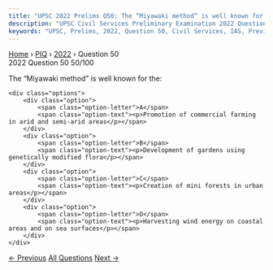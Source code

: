 ```yaml
---
title: "UPSC 2022 Prelims Q50: The “Miyawaki method” is well known for the:"
description: "UPSC Civil Services Preliminary Examination 2022 Question 50 with options and answer"
keywords: "UPSC, Prelims, 2022, Question 50, Civil Services, IAS, Previous Year Questions"
---
```


<nav class="breadcrumb">
    <a href="../../">Home</a>
    <span>›</span>
    <a href="../">PIQ</a>
    <span>›</span>
    <a href="./">2022</a>
    <span>›</span>
    <span>Question 50</span>
</nav>

<div class="question-header">
    <div class="question-meta">
        <span class="year-badge">2022</span>
        <span class="question-number">Question 50</span>
        <span class="progress">50/100</span>
    </div>
    <div class="progress-bar">
        <div class="progress-fill" style="width: 50.0%"></div>
    </div>
</div>

<div class="question-content">
    <div class="question-text">
        <p>The “Miyawaki method” is well known for the:</p>
    </div>
    
    <div class="options">
        <div class="option">
            <span class="option-letter">A</span>
            <span class="option-text"><p>Promotion of commercial farming in arid and semi-arid areas</p></span>
        </div>
        <div class="option">
            <span class="option-letter">B</span>
            <span class="option-text"><p>Development of gardens using genetically modified flora</p></span>
        </div>
        <div class="option">
            <span class="option-letter">C</span>
            <span class="option-text"><p>Creation of mini forests in urban areas</p></span>
        </div>
        <div class="option">
            <span class="option-letter">D</span>
            <span class="option-text"><p>Harvesting wind energy on coastal areas and on sea surfaces</p></span>
        </div>
    </div>
</div>

<div class="question-nav">
    <a href="../q049-biorock-technology-is-talked-about-in-which-one-of/" class="nav-btn prev">← Previous</a>
    <a href="../" class="nav-btn center">All Questions</a>
    <a href="../q051-in-the-government-of-india-act-1919-the-functions/" class="nav-btn next">Next →</a>
</div>
